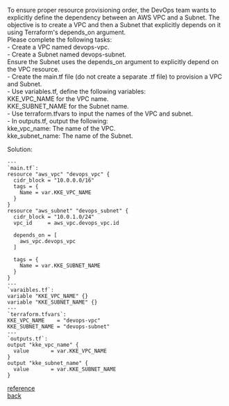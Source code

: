 To ensure proper resource provisioning order, the DevOps team wants to explicitly define the dependency between an AWS VPC and a Subnet. The objective is to create a VPC and then a Subnet that explicitly depends on it using Terraform's depends_on argument.  
Please complete the following tasks:  
    - Create a VPC named devops-vpc.  
    - Create a Subnet named devops-subnet.  
    Ensure the Subnet uses the depends_on argument to explicitly depend on the VPC resource.  
    - Create the main.tf file (do not create a separate .tf file) to provision a VPC and Subnet.  
    - Use variables.tf, define the following variables:  
        KKE_VPC_NAME for the VPC name.  
        KKE_SUBNET_NAME for the Subnet name.  
    - Use terraform.tfvars to input the names of the VPC and subnet.  
    - In outputs.tf, output the following:  
        kke_vpc_name: The name of the VPC.  
        kke_subnet_name: The name of the Subnet.  
        
Solution:  
```
---
`main.tf`:
resource "aws_vpc" "devops_vpc" {
  cidr_block = "10.0.0.0/16"
  tags = {
    Name = var.KKE_VPC_NAME
  }
}
resource "aws_subnet" "devops_subnet" {
  cidr_block = "10.0.1.0/24"
  vpc_id     = aws_vpc.devops_vpc.id

  depends_on = [
    aws_vpc.devops_vpc
  ]

  tags = {
    Name = var.KKE_SUBNET_NAME
  }
}
---
`varaibles.tf`:  
variable "KKE_VPC_NAME" {}
variable "KKE_SUBNET_NAME" {}
---
`terraform.tfvars`:  
KKE_VPC_NAME    = "devops-vpc"
KKE_SUBNET_NAME = "devops-subnet"
---
`outputs.tf`:
output "kke_vpc_name" {
  value       = var.KKE_VPC_NAME
}
output "kke_subnet_name" {
  value       = var.KKE_SUBNET_NAME
}

```
[reference](https://developer.hashicorp.com/terraform/language/values/outputs)  
[back](https://github.com/MederD/Kodekloud-Engineer-Tasks/tree/main)

